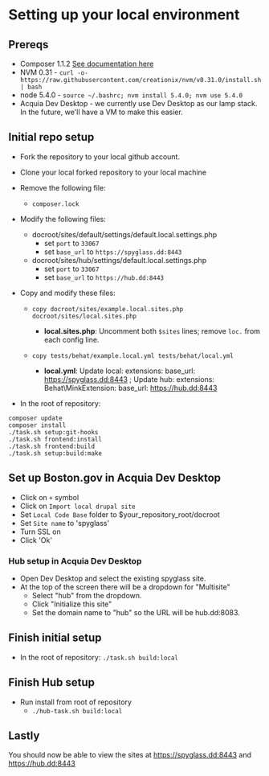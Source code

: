 # Setting up your local environment

## Prereqs
* Composer 1.1.2 [See documentation here](https://getcomposer.org/doc/00-intro.md#installation-linux-unix-osx)
* NVM 0.31 - `curl -o- https://raw.githubusercontent.com/creationix/nvm/v0.31.0/install.sh | bash`
* node 5.4.0 - `source ~/.bashrc; nvm install 5.4.0; nvm use 5.4.0`
* Acquia Dev Desktop - we currently use Dev Desktop as our lamp stack. In the future, we'll have a VM to make this easier.

## Initial repo setup
* Fork the repository to your local github account.
* Clone your local forked repository to your local machine
* Remove the following file:
  * `composer.lock`

* Modify the following files:
  * docroot/sites/default/settings/default.local.settings.php
    * set `port` to `33067`
    * set `base_url` to `https://spyglass.dd:8443`
  * docroot/sites/hub/settings/default.local.settings.php
    * set `port` to `33067`
    * set `base_url` to `https://hub.dd:8443`

* Copy and modify these files:

  * `copy docroot/sites/example.local.sites.php docroot/sites/local.sites.php`
    * **local.sites.php**: Uncomment both `$sites` lines; remove `loc.` from each config line.

  * `copy tests/behat/example.local.yml tests/behat/local.yml`
    * **local.yml**: Update local: extensions: base_url: https://spyglass.dd:8443 ; Update hub: extensions: Behat\MinkExtension: base_url: https://hub.dd:8443

* In the root of repository:
```
composer update
composer install
./task.sh setup:git-hooks
./task.sh frontend:install
./task.sh frontend:build
./task.sh setup:build:make
```

## Set up Boston.gov in Acquia Dev Desktop
* Click on `+` symbol
* Click on `Import local drupal site`
* Set `Local Code Base` folder to $your_repository_root/docroot
* Set `Site name` to 'spyglass'
* Turn SSL on
* Click 'Ok'

### Hub setup in Acquia Dev Desktop
* Open Dev Desktop and select the existing spyglass site.
* At the top of the screen there will be a dropdown for "Multisite"
  * Select "hub" from the dropdown.
  * Click "Initialize this site"
  * Set the domain name to "hub" so the URL will be hub.dd:8083.

## Finish initial setup
* In the root of repository: `./task.sh build:local`

## Finish Hub setup
* Run install from root of repository
  * `./hub-task.sh build:local`
  
## Lastly

You should now be able to view the sites at https://spyglass.dd:8443 and https://hub.dd:8443
